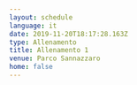 ```yaml
---
layout: schedule
language: it
date: 2019-11-20T18:17:28.163Z
type: Allenamento
title: Allenamento 1
venue: Parco Sannazzaro
home: false
---
```


